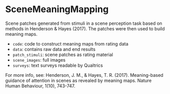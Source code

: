 # SceneMeaningMapping
Scene patches generated from stimuli in a scene perception task based on methods in Henderson & Hayes (2017). The patches were then used to build meaning maps.

* `code`: code to construct meaning maps from rating data
* `data`: contains raw data and end results
* `patch_stimuli`: scene patches as rating material
* `scene_images`: full images
* `surveys`: text surveys readable by Qualtrics

For more info, see:
Henderson, J. M., & Hayes, T. R. (2017). Meaning-based guidance of attention in scenes as revealed by meaning maps. Nature Human Behaviour, 1(10), 743-747.
